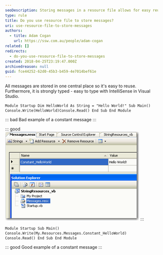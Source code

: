 ```yaml
---
seoDescription: Storing messages in a resource file allows for easy reusability and strong typing with IntelliSense in Visual Studio. This approach also enables better organization of constant values, making it easier to maintain and update your code.
type: rule
title: Do you use resource file to store messages?
uri: use-resource-file-to-store-messages
authors:
  - title: Adam Cogan
    url: https://ssw.com.au/people/adam-cogan
related: []
redirects:
  - do-you-use-resource-file-to-store-messages
created: 2018-04-25T23:19:47.000Z
archivedreason: null
guid: fce44252-62d0-45b3-b459-4e7014bef61e
---
```


All messages are stored in one central place so it's easy to reuse. Furthermore, it is strongly typed - easy to type with IntelliSense in Visual Studio.

<!--endintro-->

```vbnet
Module Startup Dim HelloWorld As String = "Hello World!" Sub Main() Console.Write(HelloWorld)Console.Read() End Sub End Module
```

::: bad
Bad example of a constant message
:::

::: good\
![Figure: Saving constant message in Resource](BetterCode_ConstantMessages.gif)
:::

```vbnet
Module Startup Sub Main() Console.Write(My.Resources.Messages.Constant_HelloWorld) Console.Read() End Sub End Module
```

::: good
Good example of a constant message
:::
